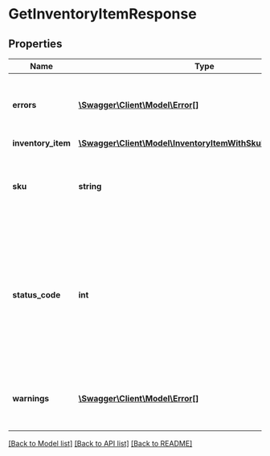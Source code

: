# GetInventoryItemResponse

## Properties
Name | Type | Description | Notes
------------ | ------------- | ------------- | -------------
**errors** | [**\Swagger\Client\Model\Error[]**](Error.md) | This container will be returned if there were one or more errors associated with retrieving the inventory item record. | [optional] 
**inventory_item** | [**\Swagger\Client\Model\InventoryItemWithSkuLocaleGroupKeys**](InventoryItemWithSkuLocaleGroupKeys.md) |  | [optional] 
**sku** | **string** | The seller-defined Stock-Keeping Unit (SKU) of the inventory item. The seller should have a unique SKU value for every product that they sell. | [optional] 
**status_code** | **int** | The HTTP status code returned in this field indicates the success or failure of retrieving the inventory item record for the inventory item specified in the &lt;strong&gt;sku&lt;/strong&gt; field. See the &lt;strong&gt;HTTP status codes&lt;/strong&gt; table to see which each status code indicates. | [optional] 
**warnings** | [**\Swagger\Client\Model\Error[]**](Error.md) | This container will be returned if there were one or more warnings associated with retrieving the inventory item record. | [optional] 

[[Back to Model list]](../../README.md#documentation-for-models) [[Back to API list]](../../README.md#documentation-for-api-endpoints) [[Back to README]](../../README.md)

